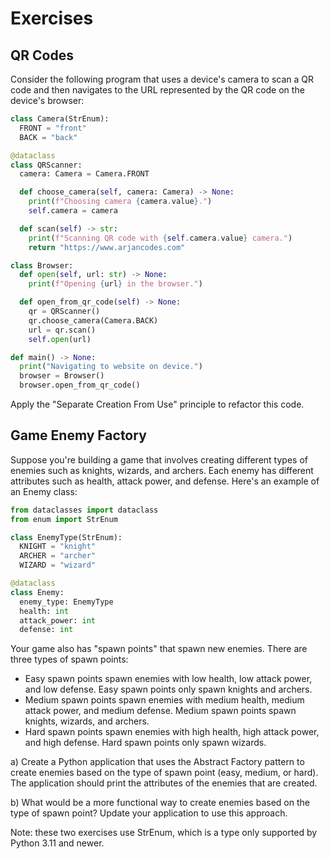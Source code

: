# Exercises
## QR Codes
Consider the following program that uses a device's camera to scan a QR code and then navigates to the URL represented by the QR code on the device's browser:

```python
class Camera(StrEnum):
  FRONT = "front"
  BACK = "back"

@dataclass
class QRScanner:
  camera: Camera = Camera.FRONT

  def choose_camera(self, camera: Camera) -> None:
    print(f"Choosing camera {camera.value}.")
    self.camera = camera

  def scan(self) -> str:
    print(f"Scanning QR code with {self.camera.value} camera.")
    return "https://www.arjancodes.com"

class Browser:
  def open(self, url: str) -> None:
    print(f"Opening {url} in the browser.")

  def open_from_qr_code(self) -> None:
    qr = QRScanner()
    qr.choose_camera(Camera.BACK)
    url = qr.scan()
    self.open(url)

def main() -> None:
  print("Navigating to website on device.")
  browser = Browser()
  browser.open_from_qr_code()
```

Apply the "Separate Creation From Use" principle to refactor this code.

## Game Enemy Factory
Suppose you're building a game that involves creating different types of enemies such as knights, wizards, and archers. Each enemy has different attributes such as health, attack power, and defense. Here's an example of an Enemy class:

```python
from dataclasses import dataclass
from enum import StrEnum

class EnemyType(StrEnum):
  KNIGHT = "knight"
  ARCHER = "archer"
  WIZARD = "wizard"

@dataclass
class Enemy:
  enemy_type: EnemyType
  health: int
  attack_power: int
  defense: int
```
Your game also has "spawn points" that spawn new enemies. There are three types of spawn points:
- Easy spawn points spawn enemies with low health, low attack power, and low defense. Easy spawn points only spawn knights and archers.
- Medium spawn points spawn enemies with medium health, medium attack power, and medium defense. Medium spawn points spawn knights, wizards, and archers.
- Hard spawn points spawn enemies with high health, high attack power, and high defense. Hard spawn points only spawn wizards.

a) Create a Python application that uses the Abstract Factory pattern to create enemies based on the type of spawn point (easy, medium, or hard). The application should print the attributes of the enemies that are created.

b) What would be a more functional way to create enemies based on the type of spawn point? Update your application to use this approach.

Note: these two exercises use StrEnum, which is a type only supported by Python 3.11 and newer.